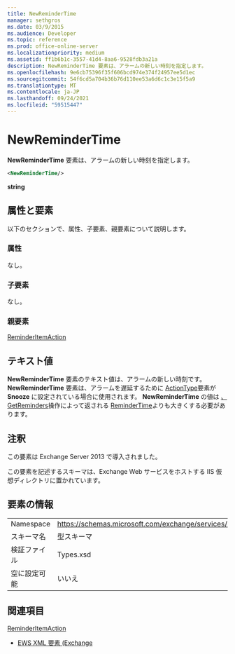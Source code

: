 ```yaml
---
title: NewReminderTime
manager: sethgros
ms.date: 03/9/2015
ms.audience: Developer
ms.topic: reference
ms.prod: office-online-server
ms.localizationpriority: medium
ms.assetid: ff1b6b1c-3557-41d4-8aa6-9528fdb3a21a
description: NewReminderTime 要素は、アラームの新しい時刻を指定します。
ms.openlocfilehash: 9e6cb75396f35f606bcd974e374f24957ee5d1ec
ms.sourcegitcommit: 54f6cd5a704b36b76d110ee53a6d6c1c3e15f5a9
ms.translationtype: MT
ms.contentlocale: ja-JP
ms.lasthandoff: 09/24/2021
ms.locfileid: "59515447"
---
```

# <a name="newremindertime"></a>NewReminderTime

**NewReminderTime** 要素は、アラームの新しい時刻を指定します。 
  
```XML
<NewReminderTime/>
```

 **string**
## <a name="attributes-and-elements"></a>属性と要素

以下のセクションで、属性、子要素、親要素について説明します。
  
### <a name="attributes"></a>属性

なし。
  
### <a name="child-elements"></a>子要素

なし。
  
### <a name="parent-elements"></a>親要素

[ReminderItemAction](reminderitemaction.md)
  
## <a name="text-value"></a>テキスト値

**NewReminderTime** 要素のテキスト値は、アラームの新しい時刻です。 **NewReminderTime** 要素は、アラームを遅延するために [ActionType](actiontype-reminderactiontype.md)要素が **Snooze** に設定されている場合に使用されます。 **NewReminderTime** の値は [、GetReminders](getreminders-operation.md)操作によって返される [ReminderTime](remindertime.md)よりも大きくする必要があります。
  
## <a name="remarks"></a>注釈

この要素は Exchange Server 2013 で導入されました。
  
この要素を記述するスキーマは、Exchange Web サービスをホストする IIS 仮想ディレクトリに置かれています。
  
## <a name="element-information"></a>要素の情報

|||
|:-----|:-----|
|Namespace  <br/> |https://schemas.microsoft.com/exchange/services/2006/types  <br/> |
|スキーマ名  <br/> |型スキーマ  <br/> |
|検証ファイル  <br/> |Types.xsd  <br/> |
|空に設定可能  <br/> |いいえ  <br/> |
   
## <a name="see-also"></a>関連項目



[ReminderItemAction](reminderitemaction.md)


- [EWS XML 要素 (Exchange](ews-xml-elements-in-exchange.md)

